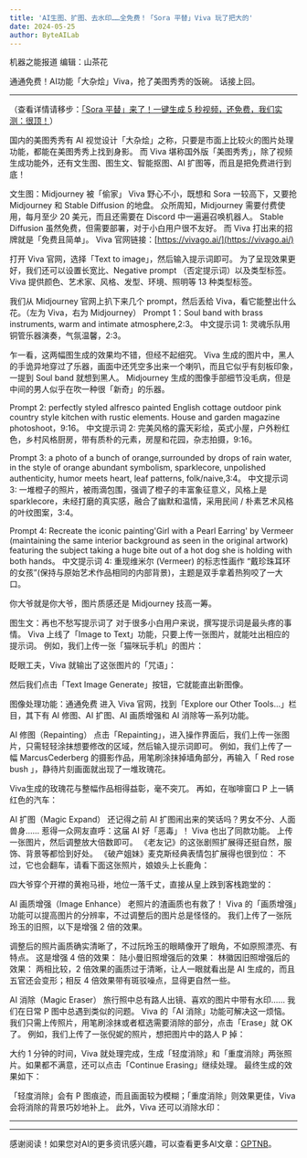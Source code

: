 ```yaml
---
title: 'AI生图、扩图、去水印……全免费！「Sora 平替」Viva 玩了把大的'
date: 2024-05-25
author: ByteAILab
---
```


机器之能报道
编辑：山茶花

通通免费！AI功能「大杂烩」Viva，抢了美图秀秀的饭碗。
话接上回。

---
（查看详情请移步：[「Sora 平替」来了！一键生成 5 秒视频，还免费，我们实测：很顶！](http://mp.weixin.qq.com/s?__biz=MzUyODA3MDUwMA==&mid=2247519426&idx=1&sn=2ec8366bd2d752e47012153cd066124d&chksm=fa772ec9cd00a7df1ed307c6e01f25d71c4d94a7f15296f71932f45b025c9613c0336d90a2aa&scene=21#wechat_redirect)）

国内的美图秀秀有 AI 视觉设计「大杂烩」之称，只要是市面上比较火的图片处理功能，都能在美图秀秀上找到身影。
而 Viva 堪称国外版「美图秀秀」，除了视频生成功能外，还有文生图、图生文、智能抠图、AI 扩图等，而且是把免费进行到底！

文生图：Midjourney 被「偷家」
Viva 野心不小，既想和 Sora 一较高下，又要抢 Midjourney 和 Stable Diffusion 的地盘。
众所周知，Midjourney 需要付费使用，每月至少 20 美元，而且还需要在 Discord 中一遍遍召唤机器人。
Stable Diffusion 虽然免费，但需要部署，对于小白用户很不友好。
而 Viva 打出来的招牌就是「免费且简单」。
Viva 官网链接：[https://vivago.ai/](https://vivago.ai/)

打开 Viva 官网，选择「Text to image」，然后输入提示词即可。
为了呈现效果更好，我们还可以设置长宽比、Negative prompt （否定提示词）以及类型标签。
Viva 提供颜色、艺术家、风格、发型、环境、照明等 13 种类型标签。

我们从 Midjourney 官网上扒下来几个 prompt，然后丢给 Viva，看它能整出什么花。（左为 Viva，右为 Midjourney）
Prompt 1：Soul band with brass instruments, warm and intimate atmosphere,2:3。
中文提示词 1: 灵魂乐队用铜管乐器演奏，气氛温馨，2:3。

乍一看，这两幅图生成的效果均不错，但经不起细究。
Viva 生成的图片中，黑人的手诡异地穿过了乐器，画面中还凭空多出来一个喇叭，而且它似乎有刻板印象，一提到 Soul band 就想到黑人。
Midjourney 生成的图像手部细节没毛病，但是中间的男人似乎在吹一种很「新奇」的乐器。

Prompt 2: perfectly styled alfresco painted English cottage outdoor pink country style kitchen with rustic elements. House and garden magazine photoshoot，9:16。
中文提示词 2: 完美风格的露天彩绘，英式小屋，户外粉红色，乡村风格厨房，带有质朴的元素，房屋和花园，杂志拍摄，9:16。

Prompt 3: a photo of a bunch of orange,surrounded by drops of rain water, in the style of orange abundant symbolism, sparklecore, unpolished authenticity, humor meets heart, leaf patterns, folk/naive,3:4。
中文提示词 3: 一堆橙子的照片，被雨滴包围，强调了橙子的丰富象征意义，风格上是 sparklecore，未经打磨的真实感，融合了幽默和温情，采用民间 / 朴素艺术风格的叶纹图案，3:4。

Prompt 4: Recreate the iconic painting'Girl with a Pearl Earring' by Vermeer (maintaining the same interior background as seen in the original artwork) featuring the subject taking a huge bite out of a hot dog she is holding with both hands。
中文提示词 4: 重现维米尔 (Vermeer) 的标志性画作 “戴珍珠耳环的女孩”(保持与原始艺术作品相同的内部背景)，主题是双手拿着热狗咬了一大口。

你大爷就是你大爷，图片质感还是 Midjourney 技高一筹。

图生文：再也不愁写提示词了
对于很多小白用户来说，撰写提示词是最头疼的事情。
Viva 上线了「Image to Text」功能，只要上传一张图片，就能吐出相应的提示词。
例如，我们上传一张「猫咪玩手机」的图片：

眨眼工夫，Viva 就输出了这张图片的「咒语」：

然后我们点击「Text Image Generate」按钮，它就能直出新图像。

图像处理功能：通通免费
进入 Viva 官网，找到「Explore our Other Tools...」栏目，其下有 AI 修图、AI 扩图、AI 画质增强和 AI 消除等一系列功能。

AI 修图（Repainting）
点击「Repainting」，进入操作界面后，我们上传一张图片，只需轻轻涂抹想要修改的区域，然后输入提示词即可。
例如，我们上传了一幅 MarcusCederberg 的摄影作品，用笔刷涂抹掉墙角部分，再输入「 Red rose bush 」，静待片刻画面就出现了一堆玫瑰花。

Viva生成的玫瑰花与整幅作品相得益彰，毫不突兀。
再如，在咖啡窗口 P 上一辆红色的汽车：

AI 扩图（Magic Expand）
还记得之前 AI 扩图闹出来的笑话吗？男女不分、人面兽身…… 惹得一众网友直呼：这届 AI 好「恶毒」！
Viva 也出了同款功能。
上传一张图片，然后调整放大倍数即可。
《老友记》的这张剧照扩展得还挺自然，服饰、背景等都恰到好处。
《破产姐妹》麦克斯经典表情包扩展得也很到位：
不过，它也会翻车，请看下面这张照片，娘娘头上长鹿角：

四大爷穿个开襟的黄袍马褂，地位一落千丈，直接从皇上跌到客栈跑堂的：

AI 画质增强（Image Enhance）
老照片的渣画质也有救了！
Viva 的「画质增强」功能可以提高图片的分辨率，不过调整后的图片总是怪怪的。
我们上传了一张阮玲玉的旧照，以下是增强 2 倍的效果。

调整后的照片画质确实清晰了，不过阮玲玉的眼睛像开了眼角，不如原照漂亮、有特点。
这是增强 4 倍的效果：
陆小曼旧照增强后的效果：
林徽因旧照增强后的效果：
两相比较，2 倍效果的画质过于清晰，让人一眼就看出是 AI 生成的，而且五官还会变形；相反 4 倍效果带有斑驳噪点，显得更自然一些。

AI 消除（Magic Eraser）
旅行照中总有路人出镜、喜欢的图片中带有水印…… 我们在日常 P 图中总遇到类似的问题。
Viva 的「AI 消除」功能可解决这一烦恼。
我们只需上传照片，用笔刷涂抹或者框选需要消除的部分，点击「Erase」就 OK 了。
例如，我们上传了一张倪妮的照片，想把图片中的路人 P 掉：

大约 1 分钟的时间，Viva 就处理完成，生成「轻度消除」和「重度消除」两张照片。如果都不满意，还可以点击「Continue Erasing」继续处理。
最终生成的效果如下：

「轻度消除」会有 P 图痕迹，而且画面较为模糊；「重度消除」则效果更佳，Viva 会将消除的背景巧妙地补上。
此外，Viva 还可以消除水印：

---
---
感谢阅读！如果您对AI的更多资讯感兴趣，可以查看更多AI文章：[GPTNB](https://gptnb.com)。